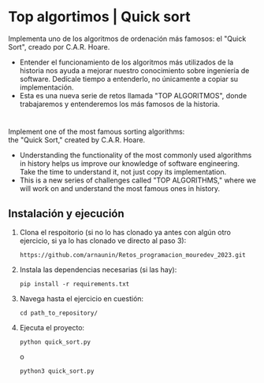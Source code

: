 # Top algortimos | Quick sort

Implementa uno de los algoritmos de ordenación más famosos:
el "Quick Sort", creado por C.A.R. Hoare.
- Entender el funcionamiento de los algoritmos más utilizados de la historia
  nos ayuda a mejorar nuestro conocimiento sobre ingeniería de software.
  Dedícale tiempo a entenderlo, no únicamente a copiar su implementación.
- Esta es una nueva serie de retos llamada "TOP ALGORITMOS", donde trabajaremos y entenderemos los más famosos de la historia.

#

Implement one of the most famous sorting algorithms:  
the "Quick Sort," created by C.A.R. Hoare.  
- Understanding the functionality of the most commonly used algorithms in history helps us improve our knowledge of software engineering.  
  Take the time to understand it, not just copy its implementation.  
- This is a new series of challenges called "TOP ALGORITHMS," where we will work on and understand the most famous ones in history.

## Instalación y ejecución
1. Clona el respoitorio (si no lo has clonado ya antes con algún otro ejercicio, si ya lo has clonado ve directo al paso 3):
   ```
   https://github.com/arnaunin/Retos_programacion_mouredev_2023.git
   ```
2. Instala las dependencias necesarias (si las hay):
   ```
   pip install -r requirements.txt
   ```
3. Navega hasta el ejercicio en cuestión:
   ```
   cd path_to_repository/
   ```
4. Ejecuta el proyecto:
   ```
   python quick_sort.py
   ```
   o
   ```
   python3 quick_sort.py

